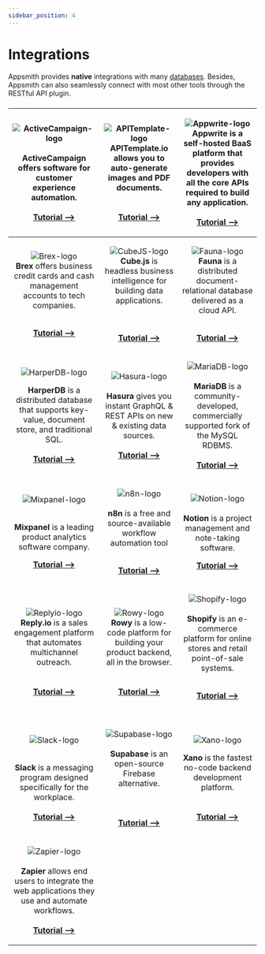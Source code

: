 ```yaml
---
sidebar_position: 4
---
```


# Integrations

Appsmith provides **native** integrations with many [databases](../reference/datasources/). Besides, Appsmith can also seamlessly connect with most other tools through the RESTful API plugin.&#x20;

### &#x20;                   &#x20;

|<p>![ActiveCampaign-logo](</img/activecampaign_logo.jpeg>)<br/><br/><strong>ActiveCampaign</strong> offers software for customer<br/>experience automation.<br/><br/><a href="https://www.appsmith.com/blog/connecting-mixpanel-reply-io-and-activecampaign-using-appsmith-to-engage-with-your-users"><strong>Tutorial --></strong></a></p>|<p>![APITemplate-logo](</img/apitemplate-logo.png>)<br/><strong>APITemplate.io</strong> allows you to auto-generate images and PDF documents.<br/><br/><br/><a href="https://www.appsmith.com/blog/build-a-tool-to-generate-pdf-files-with-apitemplate-and-n8n"><strong>Tutorial</strong> <strong>--></strong></a></p> | <p>![Appwrite-logo](</img/appwrite-logo_DGkbk_MxO.png>)<br/><strong>Appwrite</strong> is a self-hosted BaaS platform that provides developers with all the  core APIs required to build any application.<br/><br/><a href="https://www.youtube.com/watch?v=uENmCvSusMI"><strong>Tutorial --></strong></a></p> |
| :--------------------------------------------------------------------------------------------------------------------------------------------------------------------------------------------------------------------------------------------------------------------------------------------------------------------------------------------------------------------------------------------------------------: | :--------------------------------------------------------------------------------------------------------------------------------------------------------------------------------------------------------------------------------------------------------------------------------------------------------------------------------------------------------------------------------------------------------------------------------------------: | :---------------------------------------------------------------------------------------------------------------------------------------------------------------------------------------------------------------------------------------------------------------------------------------------------------------------------------------------------------------------------------------------------------------------------------: |
|                                   <p>![Brex-logo](</img/brex-logo_CNZYG94J4.png>)<strong></strong><br/><strong>Brex</strong> offers business credit cards and cash management accounts to tech companies.<br/></p><p><strong></strong><br/><strong></strong><a href="https://www.youtube.com/watch?v=3WSLex6f3yM"><strong>Tutorial --></strong></a></p>                                   | <p>![CubeJS-logo](</img/cube-logo_S50__hLNq.jpeg>)<strong></strong><br/><strong>Cube.js</strong> is headless business intelligence for building data applications.  <strong></strong>  <br/><strong></strong><br/><strong></strong><br/><strong></strong></p><p><strong></strong><a href="https://www.appsmith.com/blog/building-an-appsmith-dashboard-with-cube"><strong>Tutorial --></strong></a><strong></strong></p> |                                                      <p>![Fauna-logo](</img/fauna-logo_jSlqC25LH.jpeg>)<strong></strong><br/><strong>Fauna</strong> is a distributed document-relational database delivered as a cloud API.<br/></p><p><br/><a href="https://www.youtube.com/watch?v=RQraazjdcac"><strong>Tutorial --></strong></a><strong></strong></p>                                                     |
| <p>![HarperDB-logo](</img/HarperDB-Logo_GLE5XlPJ6.png>)<strong></strong><br/><strong></strong></p><p><strong>HarperDB</strong> is a distributed database that supports key-value, document store, and traditional SQL.<br/><br/><a href="https://www.appsmith.com/blog/building-an-inventory-management-tool-using-harperdb"><strong>Tutorial --></strong></a><strong></strong></p> |                                    <p>![Hasura-logo](</img/hasura-logo_T6L3JlHSt.png>)<br/><br/><strong>Hasura</strong> gives you instant GraphQL &#x26; REST APIs on new &#x26; existing data sources.<br/><br/><a href="https://www.appsmith.com/blog/e-commerce-order-management-dashboard-with-hasura-and-graphql"><strong>Tutorial --></strong></a><strong></strong></p>                                    |                                                       <p></p><p>![MariaDB-logo](</img/MariaDB-logo_kP1myud8_.png>)<br/><br/><strong>MariaDB</strong> is a community-developed, commercially supported fork of the MySQL RDBMS.<br/><br/><a href="https://www.youtube.com/watch?v=2DfCLf5ELN8"><strong>Tutorial --></strong></a><strong></strong></p>                                                      |
|         <p>![Mixpanel-logo](</img/mixpanel-logo_nLTAstL7N.jpeg>)</p><p><strong></strong><br/><strong>Mixpanel</strong> is a leading product analytics software company.<br/></p><p></p><p><a href="https://www.appsmith.com/blog/connecting-mixpanel-reply-io-and-activecampaign-using-appsmith-to-engage-with-your-users"><strong>Tutorial --></strong></a><strong></strong></p>        |                    <p>![n8n-logo](</img/n8n-logo_8BFnDWE3s.png>)<strong></strong><br/><strong></strong><br/><strong>n8n</strong> is a free and source-available workflow automation tool<br/></p><p><strong></strong><br/><strong></strong><a href="https://www.appsmith.com/blog/building-an-employee-survey-dashboard-with-supabase-and-n8n"><strong>Tutorial --></strong></a><strong></strong></p>                    |                              <p>![Notion-logo](</img/notion-logo_nw3DY5mWz.png>)<strong></strong><br/><strong></strong><br/><strong>Notion</strong> is a project management and note-taking software.<br/></p><p></p><p><a href="https://www.appsmith.com/blog/using-the-notion-api-to-build-a-content-management-system"><strong>Tutorial --></strong></a><strong></strong></p>                             |
|    <p><br/>![Replyio-logo](</img/replyto-logo_6yaZHFIeU.jpeg>)<strong></strong><br/><strong>Reply.io</strong> is a sales engagement platform that automates multichannel outreach.<br/><br/><br/><a href="https://www.appsmith.com/blog/connecting-mixpanel-reply-io-and-activecampaign-using-appsmith-to-engage-with-your-users"><strong>Tutorial --></strong></a><strong></strong></p>    |                                                         <p><br/>![Rowy-logo](</img/rowy-logo_pkqwXawrdl.png>)<strong></strong><br/><strong>Rowy</strong> is a low-code platform for building your product backend, all in the browser.<br/><br/><br/><a href="https://www.youtube.com/watch?v=m-vSQRrar8A"><strong>Tutorial --></strong></a><strong></strong></p>                                                         |                   <p>![Shopify-logo](</img/shopify-logo_3YbQ78SX7.png>)<strong></strong><br/><strong></strong><br/><strong>Shopify</strong> is an e-commerce platform for online stores and retail point-of-sale systems.<br/><br/></p><p><a href="https://www.appsmith.com/blog/building-a-shopify-admin-panel-a-step-by-step-guide"><strong>Tutorial --></strong></a><strong></strong></p>                  |
|                                          <p><br/>![Slack-logo](</img/Slack-logo.png>)</p><p><strong></strong><br/><strong>Slack</strong> is a messaging program designed specifically for the workplace.<br/><br/><a href="https://www.appsmith.com/blog/building-a-daily-standup-application-in-30-minutes"><strong>Tutorial --></strong></a></p>                                         |                                       <p><br/>![Supabase-logo](</img/supabase-logo_JCWmwonfL.png>)<strong></strong><br/><strong></strong><br/><strong>Supabase</strong> is an open-source Firebase alternative.  <br/><br/><br/><br/><a href="https://www.appsmith.com/blog/build-an-equipment-checkout-app-for-the-admin-team-at-your-company"><strong>Tutorial --></strong></a></p>                                       |                                  <p><br/>![Xano-logo](</img/xano-logo_nnco8rx_b.png>)<br/></p><p><strong>Xano</strong> is the fastest no-code backend development platform.<br/><br/><a href="https://www.appsmith.com/blog/adding-social-authentication-for-your-internal-applications-without-writing-any-code"><br/><strong>Tutorial --></strong></a><strong></strong></p>                                  |
|       <p>![Zapier-logo](</img/zapier-logo_odZ9wZQ3vY.jpeg>)<strong></strong><br/><strong></strong><br/><strong>Zapier</strong> allows end users to integrate the web applications they use and automate workflows.<br/><br/><a href="https://www.appsmith.com/blog/want-to-automate-your-apps-use-zapier-to-connect-specialized-platforms"><strong>Tutorial --></strong></a><br/></p>       |                                                                                                                                                                                                                                                                                                                                                                                                                                                |                                                                                                                                                                                                                                                                                                                                                                                                                                     |

